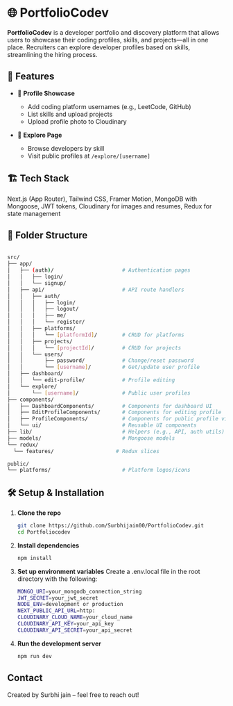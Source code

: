 
# 🌐 PortfolioCodev

**PortfolioCodev** is a developer portfolio and discovery platform that allows users to showcase their coding profiles, skills, and projects—all in one place. Recruiters can explore developer profiles based on skills, streamlining the hiring process.

## 🚀 Features

- 👤 **Profile Showcase**  
  - Add coding platform usernames (e.g., LeetCode, GitHub)  
  - List skills and upload projects  
  - Upload profile photo to Cloudinary  

- 🧭 **Explore Page**  
  - Browse developers by skill  
  - Visit public profiles at `/explore/[username]`

## 🏗️ Tech Stack

  Next.js (App Router), Tailwind CSS, Framer Motion, MongoDB with Mongoose, JWT tokens, Cloudinary for images and resumes, Redux for state management 

## 📁 Folder Structure

  ```bash

  src/
├── app/
│   ├── (auth)/                      # Authentication pages
│   │   ├── login/                  
│   │   └── signup/
│   ├── api/                         # API route handlers
│   │   ├── auth/
│   │   │   ├── login/
│   │   │   ├── logout/
│   │   │   ├── me/
│   │   │   └── register/
│   │   ├── platforms/
│   │   │   └── [platformId]/        # CRUD for platforms
│   │   ├── projects/
│   │   │   └── [projectId]/         # CRUD for projects
│   │   └── users/
│   │       ├── password/            # Change/reset password
│   │       └── [username]/          # Get/update user profile
│   ├── dashboard/
│   │   └── edit-profile/            # Profile editing
│   └── explore/
│       └── [username]/              # Public user profiles
├── components/
│   ├── DashboardComponents/         # Components for dashboard UI
│   ├── EditProfileComponents/       # Components for editing profile
│   ├── ProfileComponents/           # Components for public profile view
│   └── ui/                          # Reusable UI components
├── lib/                             # Helpers (e.g., API, auth utils)
├── models/                          # Mongoose models
└── redux/
    └── features/                    # Redux slices

public/
└── platforms/                       # Platform logos/icons

```

## 🛠️ Setup & Installation

1. **Clone the repo**
   ```bash
   git clone https://github.com/Surbhijain00/PortfolioCodev.git
   cd Portfoliocodev

2. **Install dependencies**
   ```bash
   npm install

3. **Set up environment variables**
   Create a .env.local file in the root directory with the following:
   ```bash
   MONGO_URI=your_mongodb_connection_string
   JWT_SECRET=your_jwt_secret
   NODE_ENV=development or production
   NEXT_PUBLIC_API_URL=http:
   CLOUDINARY_CLOUD_NAME=your_cloud_name
   CLOUDINARY_API_KEY=your_api_key
   CLOUDINARY_API_SECRET=your_api_secret

4. **Run the development server**
   ```bash
   npm run dev

## Contact

Created by Surbhi jain – feel free to reach out!
